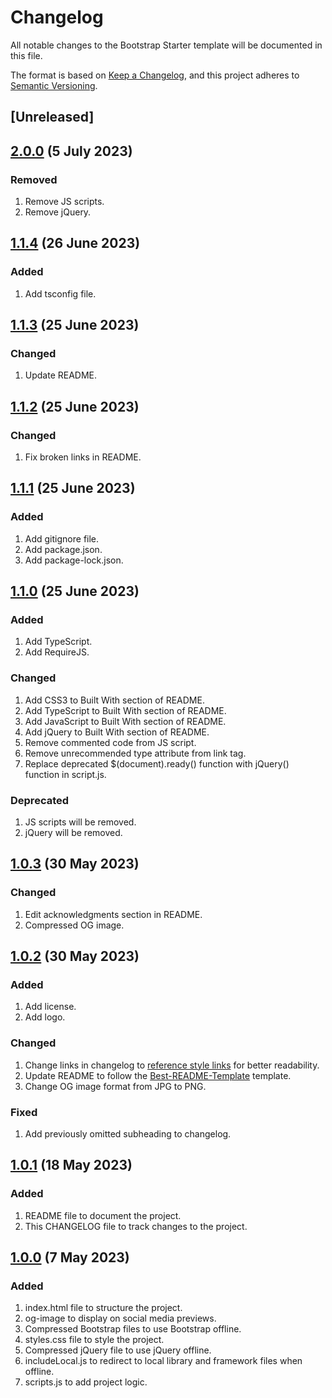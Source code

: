 # Changelog

All notable changes to the Bootstrap Starter template will be documented in this file.

The format is based on [Keep a Changelog][Keep a Changelog url], and this project adheres to [Semantic Versioning][Semantic Versioning url].

## [Unreleased]

## [2.0.0] (5 July 2023)

### Removed

1. Remove JS scripts.
1. Remove jQuery.

## [1.1.4] (26 June 2023)

### Added

1. Add tsconfig file.

## [1.1.3] (25 June 2023)

### Changed

1. Update README.

## [1.1.2] (25 June 2023)

### Changed

1. Fix broken links in README.

## [1.1.1] (25 June 2023)

### Added

1. Add gitignore file.
1. Add package.json.
1. Add package-lock.json.

## [1.1.0] (25 June 2023)

### Added

1. Add TypeScript.
1. Add RequireJS.

### Changed

1. Add CSS3 to Built With section of README.
1. Add TypeScript to Built With section of README.
1. Add JavaScript to Built With section of README.
1. Add jQuery to Built With section of README.
1. Remove commented code from JS script.
1. Remove unrecommended type attribute from link tag.
1. Replace deprecated $(document).ready() function with jQuery() function in script.js.

### Deprecated

1. JS scripts will be removed.
1. jQuery will be removed.

## [1.0.3] (30 May 2023)

### Changed

1. Edit acknowledgments section in README.
1. Compressed OG image.

## [1.0.2] (30 May 2023)

### Added

1. Add license.
1. Add logo.

### Changed

1. Change links in changelog to [reference style links][reference style links url] for better readability.
1. Update README to follow the [Best-README-Template][Best-README-Template url] template.
1. Change OG image format from JPG to PNG.

### Fixed

1. Add previously omitted subheading to changelog.

## [1.0.1] (18 May 2023)

### Added

1. README file to document the project.
1. This CHANGELOG file to track changes to the project.

## [1.0.0] (7 May 2023)

### Added

1. index.html file to structure the project.
1. og-image to display on social media previews.
1. Compressed Bootstrap files to use Bootstrap offline.
1. styles.css file to style the project.
1. Compressed jQuery file to use jQuery offline.
1. includeLocal.js to redirect to local library and framework files when offline.
1. scripts.js to add project logic.

<!-- References -->

[Keep a Changelog url]: https://keepachangelog.com/en/1.0.0/
[Semantic Versioning url]: https://semver.org/spec/v2.0.0.html
[reference style links url]: https://www.markdownguide.org/basic-syntax/#reference-style-links
[2.0.0]: https://github.com/SherpadNdabambi/bootstrap-starter/releases/tag/v2.0.0
[1.1.4]: https://github.com/SherpadNdabambi/bootstrap-starter/releases/tag/v1.1.4
[1.1.3]: https://github.com/SherpadNdabambi/bootstrap-starter/releases/tag/v1.1.3
[1.1.2]: https://github.com/SherpadNdabambi/bootstrap-starter/releases/tag/v1.1.2
[1.1.1]: https://github.com/SherpadNdabambi/bootstrap-starter/releases/tag/v1.1.1
[1.1.0]: https://github.com/SherpadNdabambi/bootstrap-starter/releases/tag/v1.1.0
[1.0.4]: https://github.com/SherpadNdabambi/bootstrap-starter/releases/tag/v1.0.4
[1.0.3]: https://github.com/SherpadNdabambi/bootstrap-starter/releases/tag/v1.0.3
[1.0.2]: https://github.com/SherpadNdabambi/bootstrap-starter/releases/tag/v1.0.2
[Best-README-Template url]: https://github.com/othneildrew/Best-README-Template
[1.0.1]: https://github.com/SherpadNdabambi/bootstrap-starter/releases/tag/v1.0.1
[1.0.0]: https://github.com/SherpadNdabambi/bootstrap-starter/releases/tag/v1.0.0
